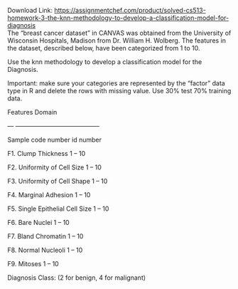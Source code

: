 Download Link: https://assignmentchef.com/product/solved-cs513-homework-3-the-knn-methodology-to-develop-a-classification-model-for-diagnosis
<br>
The “breast cancer dataset” in CANVAS was obtained from the University of Wisconsin Hospitals, Madison from Dr. William H. Wolberg. The features in the dataset, described below, have been categorized from 1 to 10.

Use the knn methodology to develop a classification model for the Diagnosis.

Important: make sure your categories are represented by the “factor” data type in R and delete the rows with missing value. Use 30% test 70% training data.




Features                      Domain

— —————————————–

Sample code number               id number

F1. Clump Thickness               1 – 10

F2. Uniformity of Cell Size       1 – 10

F3. Uniformity of Cell Shape      1 – 10

F4. Marginal Adhesion             1 – 10

F5. Single Epithelial Cell Size   1 – 10

F6. Bare Nuclei                   1 – 10

F7. Bland Chromatin               1 – 10

F8. Normal Nucleoli               1 – 10

F9. Mitoses                       1 – 10

Diagnosis Class:                 (2 for benign, 4 for malignant)





